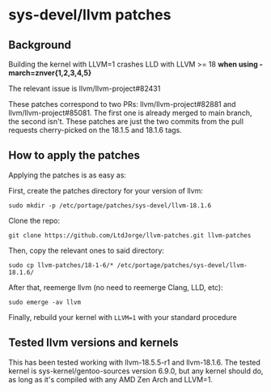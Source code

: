 # sys-devel/llvm patches

## Background
Building the kernel with LLVM=1 crashes LLD with LLVM >= 18 **when using -march=znver{1,2,3,4,5}**

The relevant issue is llvm/llvm-project#82431

These patches correspond to two PRs: llvm/llvm-project#82881 and llvm/llvm-project#85081. The first one is already merged to main branch, the second isn't. These patches are just the two commits from the pull requests cherry-picked on the 18.1.5 and 18.1.6 tags.

## How to apply the patches
Applying the patches is as easy as:

First, create the patches directory for your version of llvm:
```shell
sudo mkdir -p /etc/portage/patches/sys-devel/llvm-18.1.6
```

Clone the repo:
```shell
git clone https://github.com/LtdJorge/llvm-patches.git llvm-patches
```

Then, copy the relevant ones to said directory:
```shell
sudo cp llvm-patches/18-1-6/* /etc/portage/patches/sys-devel/llvm-18.1.6/
```

After that, reemerge llvm (no need to reemerge Clang, LLD, etc):
```shell
sudo emerge -av llvm
```

Finally, rebuild your kernel with `LLVM=1` with your standard procedure

## Tested llvm versions and kernels
This has been tested working with llvm-18.5.5-r1 and llvm-18.1.6. The tested kernel is sys-kernel/gentoo-sources version 6.9.0, but any kernel should do, as long as it's compiled with any AMD Zen Arch and LLVM=1.
